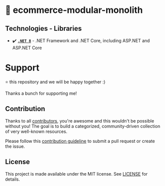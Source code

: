 # 🛒  ecommerce-modular-monolith

## Technologies - Libraries

- ✔️ **[`.NET 8`](https://dotnet.microsoft.com/download)** - .NET Framework and .NET Core, including ASP.NET and ASP.NET Core

# Support

⭐ this repository and we will be happy together :)

Thanks a bunch for supporting me!

## Contribution

Thanks to all [contributors](https://github.com/kamyab7/ecommerce-modular-monolith/graphs/contributors), you're awesome and this wouldn't be possible without you! The goal is to build a categorized, community-driven collection of very well-known resources.

Please follow this [contribution guideline](./CONTRIBUTION.md) to submit a pull request or create the issue.

## License
This project is made available under the MIT license. See [LICENSE](https://github.com/kamyab7/ecommerce-modular-monolith/blob/main/LICENSE) for details.
